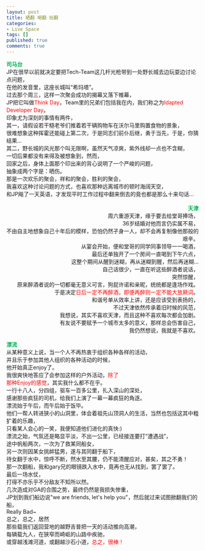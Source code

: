 ```yaml
---
layout: post
title: 晒翻 喝翻 玩翻
categories:
- Live Space
tags: []
published: true
comments: true
---
```

<p><div><strong><font color="#00b050">司马台</font></strong></div>
<div>JP在很早以前就决定要把Tech-Team这几杆光枪带到一处野长城去边玩耍边讨论点问题，</div>
<div>在他的发音里，这座长城叫“希玛塔”。</div>
<div>过去那个周三，这样一次聚会成功的揭幕又落下帷幕，</div>
<div>JP把它叫做<font color="#ff0000">Think Day</font>，Team里的兄弟们包括我在内，我们称之为<font color="#ff0000">Idapted Developer Day</font>。</div>
<div>印象尤为深刻的事情有两件，</div>
<div>其一，请假设若干糙老爷们推着若干辆购物车在沃尔马里购置食物的景象，</div>
<div>很难想象这种挥霍还能碰上第二次，于是同志们前仆后继，勇于当先，于是，你猜结果...</div>
<div>其二，野长城的风光那个叫无限啊，虽然天气凉爽，紫外线却一点也不含糊，</div>
<div>一切后果都没有来得及被想象到，然而，</div>
<div>回家之后，身体上面那个印出来的背心说明了一个严峻的问题，</div>
<div>抽象成两个字是：晒伤。</div>
<div>那是一次欢乐的聚会，祥和的聚会，胜利的聚会，</div>
<div>我喜欢这种讨论问题的方式，也喜欢那种远离城市的顿时海阔天空，</div>
<div>和JP飚了一天英语，才发现平时工作过程中翻来倒去的竟也都是那么十来句话...</div>
<div> </div>
<div align="right"><strong><font color="#00b050">天津</font></strong></div>
<div align="right">周六重游天津，缘于要去给堂哥捧场，</div>
<div align="right">36岁结婚对他而言仍实属不易，</div>
<div align="right">不由自主地想象自己十年后的模样，恐怕仍然孑身一人，却不会再复制像他那般的艰辛。</div>
<div align="right">从宴会开始，便和堂哥的同学同事领导一一喝酒，</div>
<div align="right">最后还单独开了一个房间一直喝到下午六点，</div>
<div align="right">这整个期间从醒到迷糊，再从迷糊到醒，然后再迷糊...</div>
<div align="right">自己话很少，一直在听这些醉酒者说话，</div>
<div align="right">突然惊醒，</div>
<div align="right">原来醉酒者说的一切都毫无意义可言，狗屁许诺和亲昵，统统都是逢场作戏。</div>
<div align="right">于是决定<font color="#ff0000">日后一定不再醉酒，即便再醉则一定不能大放厥词</font>。</div>
<div align="right">和谐号单从效率上讲，还是应该受到表扬的，</div>
<div align="right">不过天津依然传承着旧时候的风范，</div>
<div align="right">我想说，其实不喜欢天津，而且这种不喜欢每次都会加剧。</div>
<div align="right">有友说不要赋予一个城市太多的意义，那样总会伤害自己，</div>
<div align="right">我仍然想说，我就是不喜欢。</div>
<div> </div>
<div><strong><font color="#00b050">漂流</font></strong></div>
<div>从某种意义上说，当一个人不再热衷于组织各种各样的活动，</div>
<div>并且乐于参加其他人组织的各种活动的时候，</div>
<div>他开始真正enjoy了。</div>
<div>我很爽快地答应了会参加这样的户外活动，<font color="#ff0000">除了</font></div>
<div><font color="#ff0000">那种Enjoy的感觉</font>，其实我什么都不在乎。</div>
<div>一行十八人，分四组，驱车一百多公里，扎入深山的深处，</div>
<div>感谢那些疯狂的司机，给我们上演了一幕一幕疯狂的角逐。</div>
<div>漂流始于午后，而午后始于饭毕。</div>
<div>他们一帮人转进狭小的山洞里，体会着祖先山顶洞人的生活，当然也包括这其中粗犷着的乐趣，</div>
<div>只看某人会心的一笑，我便知道他们进化的真快:)</div>
<div>漂流之始，气氛还是略显平淡，不出一公里，已经接连要打“遭遇战”，</div>
<div>途中帆船两次，一次为了救某同船女，</div>
<div>另一次则因某女挑衅猛男，遂与其同翻于船下，</div>
<div>待女翻于水中，惊呼不断，然水至其腰，仍不能清醒应对，甚矣，其之不勇！</div>
<div>那一次翻船，我和gary兄的眼镜跌入水中，竟再也无从找到，罢了罢了。</div>
<div>最后一场水仗，</div>
<div>打得不亦乐乎不分敌友不知所以然。</div>
<div>几次造成对GA的合围之势，最终仍然是我损失惨重，</div>
<div>JP划到我们船边说&quot;we are friends, let's help you&quot;，然后就过来试图掀翻我们的船，</div>
<div>Really Bad~</div>
<div>总之，总之，居然</div>
<div>那些载我们返回营地的越野吉普把一天的活动推向高潮，</div>
<div>每辆载九人，在狭窄而崎岖的山路中疾驰，</div>
<div>或穿越浅滩河道，或翻越沙石小道，<font color="#ff0000">总之，很棒！</font></div>
<div></div></p>
